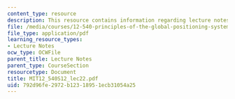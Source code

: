 ```yaml
---
content_type: resource
description: This resource contains information regarding lecture notes.
file: /media/courses/12-540-principles-of-the-global-positioning-system-spring-2012/792d96fe2972b12318951ecb31054a25_MIT12_540S12_lec22.pdf
file_type: application/pdf
learning_resource_types:
- Lecture Notes
ocw_type: OCWFile
parent_title: Lecture Notes
parent_type: CourseSection
resourcetype: Document
title: MIT12_540S12_lec22.pdf
uid: 792d96fe-2972-b123-1895-1ecb31054a25
---
```

